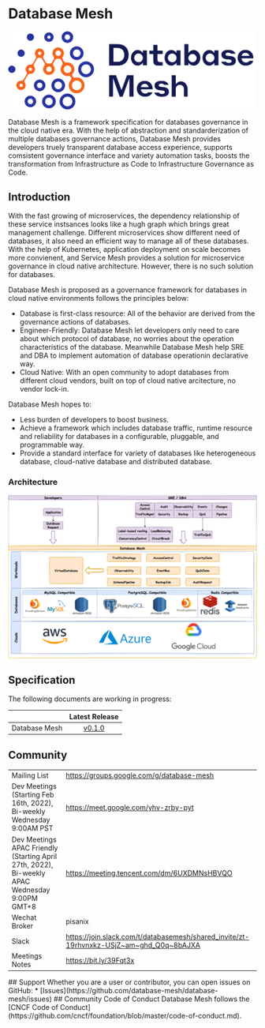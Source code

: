 # Database Mesh

<img src="static/logo.png" alt="Database Mesh Logo" width="500" length="500"/>

Database Mesh is a framework specification for databases governance in the cloud native era. With the help of abstraction and standarderization of multiple databases governance actions, Database Mesh provides developers truely transparent database access experience, supports comsistent governance interface and variety automation tasks, boosts the transformation from Infrastructure as Code to Infrastructure Governance as Code.

## Introduction

With the fast growing of microservices, the dependency relationship of these service instsances looks like a hugh graph which brings great management challenge. Different microservices show different need of databases, it also need an efficient way to manage all of these databases. With the help of Kubernetes, application deployment on scale becomes more convienent, and Service Mesh provides a solution for microservice governance in cloud native architecture. However, there is no such solution for databases.

<!-- add arch -->

Database Mesh is proposed as a governance framework for databases in cloud native environments follows the principles below:
* Database is first-class resource: All of the behavior are derived from the governance actions of databases. 
* Engineer-Friendly: Database Mesh let developers only need to care about which protocol of database, no worries about the operation characteristics of the database. Meanwhile Database Mesh help SRE and DBA to implement automation of database operationin declarative way.
* Cloud Native: With an open community to adopt databases from different cloud vendors, built on top of cloud native arcitecture, no vendor lock-in.

Database Mesh hopes to:
* Less burden of developers to boost business. 
* Achieve a framework which includes database traffic, runtime resource and reliability for   databases in a configurable, pluggable, and programmable way.
* Provide a standard interface for variety of databases like heterogeneous database, cloud-native database and distributed database.

### Architecture
![database-mesh-spec-v1](./static/database-mesh-spec-v1.png)


## Specification 

The following documents are working in progress:

|                               |         Latest Release             | 
| :----------------------------: | :--------------------------------: |
| Database Mesh |  [v0.1.0](/SPEC.md) |

## Community


| | |
|:-|:-|
| Mailing List| https://groups.google.com/g/database-mesh |
| Dev Meetings (Starting Feb 16th, 2022), Bi-weekly Wednesday 9:00AM PST|https://meet.google.com/yhv-zrby-pyt |
| Dev Meetings APAC Friendly (Starting April 27th, 2022), Bi-weekly APAC Wednesday 9:00PM GMT+8|https://meeting.tencent.com/dm/6UXDMNsHBVQO |
| Wechat Broker|pisanix|
| Slack |https://join.slack.com/t/databasemesh/shared_invite/zt-19rhvnxkz-USjZ~am~ghd_Q0q~8bAJXA |
| Meetings Notes |https://bit.ly/39Fqt3x |
<!-->

## Support

Whether you are a user or contributor, you can open issues on GitHub:

* [Issues](https://github.com/database-mesh/database-mesh/issues)

## Community Code of Conduct

Database Mesh follows the [CNCF Code of Conduct](https://github.com/cncf/foundation/blob/master/code-of-conduct.md).

